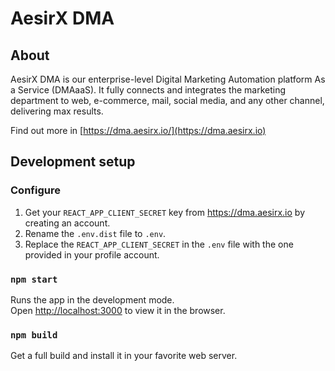 # AesirX DMA

## About

AesirX DMA is our enterprise-level Digital Marketing Automation platform As a Service (DMAaaS). It fully connects and integrates the marketing department to web, e-commerce, mail, social media, and any other channel, delivering max results.

Find out more in [https://dma.aesirx.io/](https://dma.aesirx.io)

## Development setup

### Configure

1. Get your `REACT_APP_CLIENT_SECRET` key from https://dma.aesirx.io by creating an account.
1. Rename the `.env.dist` file to `.env`.
1. Replace the `REACT_APP_CLIENT_SECRET` in the `.env` file with the one provided in your profile account.

### `npm start`

Runs the app in the development mode.\
Open [http://localhost:3000](http://localhost:3000) to view it in the browser.

### `npm build`

Get a full build and install it in your favorite web server.
